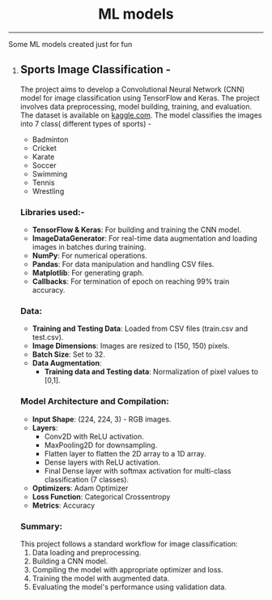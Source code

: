 <h1 align = "center">ML models</h1> <hr>
 <p>Some ML models created just for fun</p>
    <ol>
        <li><h2>Sports Image Classification - </h2>
            <p>  The project aims to develop a Convolutional Neural Network (CNN) model for image classification using TensorFlow and Keras. The project involves data preprocessing, model building, training, and                     evaluation. The dataset is available on <a href = "https://www.kaggle.com/datasets/sidharkal/sports-image-classification">kaggle.com</a>. The model classifies the images into 7 class( different                      types of sports) - <br>
            <ul>
                <li>Badminton</li>
                <li>Cricket</li>
                <li>Karate</li>
                <li>Soccer</li>
                <li>Swimming</li>
                <li>Tennis</li>
                <li>Wrestling</li>
            </ul> <p>
            <h3>Libraries used:-</h3>
            <ul>
                <li><b>TensorFlow & Keras</b>: For building and training the CNN model.</li>
                <li><b>ImageDataGenerator</b>: For real-time data augmentation and loading images in batches during training.</li>
                <li><b>NumPy</b>: For numerical operations.</li>
                <li><b>Pandas</b>: For data manipulation and handling CSV files.</li>
                <li><b>Matplotlib</b>: For generating graph.</li>
                <li><b>Callbacks</b>: For termination of epoch on reaching 99% train accuracy.</li>
            </ul></p>
           <p>
              <h3>Data:</h3>
              <ul>
                  <li><b>Training and Testing Data</b>: Loaded from CSV files (train.csv and test.csv).</li>
                  <li><b>Image Dimensions</b>: Images are resized to (150, 150) pixels.</li>
                  <li><b>Batch Size</b>: Set to 32.</li>
                  <li><b>Data Augmentation</b>:
                       <ul>
                          <li><b>Training data and Testing data</b>: Normalization of pixel values to [0,1].
                       </ul>
                  </li>
              </ul>
           </p>
           <p>
               <h3>Model Architecture and Compilation:</h3>
               <ul>
                   <li><b>Input Shape</b>: (224, 224, 3) - RGB images.</li>
                   <li><b>Layers</b>:
                    <ul>
                        <li>Conv2D with ReLU activation. </li>
                        <li>MaxPooling2D for downsampling.</li>
                        <li>Flatten layer to flatten the 2D array to a 1D array.</li>
                        <li>Dense layers with ReLU activation.</li>
                        <li>Final Dense layer with softmax activation for multi-class classification (7 classes).</li>
                    </ul>
                   </li>
                   <li> <b> Optimizers</b>: Adam Optimizer</li>
                   <li> <b>Loss Function</b>: Categorical Crossentropy</li>
                   <li> <b>Metrics</b>: Accuracy</li>
               </ul>
          </p>
          <p>
             <h3>Summary:</h3>
                 This project follows a standard workflow for image classification:
             <ol>
                <li>Data loading and preprocessing.</li>
                <li>Building a CNN model.</li>
                <li>Compiling the model with appropriate optimizer and loss.</li>
                <li>Training the model with augmented data.</li>
                <li>Evaluating the model's performance using validation data.</li>
             </ol>
          </p>
   
</ol>

